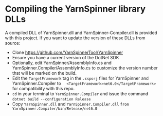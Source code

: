 # Compiling the YarnSpinner library DLLs 

A compiled DLL of YarnSpinner.dll and YarnSpinner-Compiler.dll is provided with this project. 
If you want to update the version of these DLLs from source: 

* Clone https://github.com/YarnSpinnerTool/YarnSpinner 
* Ensure you have a current version of the DotNet SDK 
* Optionally, edit YarnSpinner/AssemblyInfo.cs and YarnSpinner.Compiler/AssemblyInfo.cs to customize the version number that will be marked on the build.
* Edit the `TargetFramework` tag in the `.csporj` files for YarnSpinner and YarnSpinner.Compiler to `  <TargetFramework>net6.0</TargetFramework>` for compatibility with this repo.
* `cd` in your terminal to `YarnSpinner.Compiler` and issue the command `dotnet build --configuration Release`
* Copy `YarnSpinner.dll` and `YarnSpinner.Compiler.dll` `from YarnSpinner.Compiler/bin/Release/net6.0`